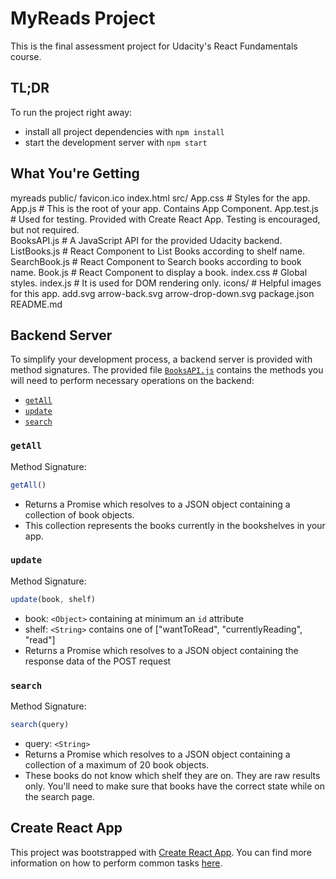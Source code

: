 # MyReads Project

This is the final assessment project for Udacity's React Fundamentals course.

## TL;DR 

To run the project right away:

* install all project dependencies with `npm install`
* start the development server with `npm start`

## What You're Getting
myreads
	public/
		favicon.ico
		index.html
	src/
		App.css # Styles for the app.
		App.js # This is the root of your app. Contains App Component.
		App.test.js # Used for testing. Provided with Create React App. Testing is encouraged, but not required.		
		BooksAPI.js # A JavaScript API for the provided Udacity backend.
		ListBooks.js # React Component to List Books according to shelf name.
		SearchBook.js # React Component to Search books according to book name.
		Book.js # React Component to display a book.
		index.css # Global styles.
		index.js # It is used for DOM rendering only.
		icons/ # Helpful images for this app.
			add.svg
			arrow-back.svg
			arrow-drop-down.svg	
	package.json
	README.md

 

## Backend Server

To simplify your development process, a backend server is provided with method signatures. The provided file [`BooksAPI.js`](src/BooksAPI.js) contains the methods you will need to perform necessary operations on the backend:

* [`getAll`](#getall)
* [`update`](#update)
* [`search`](#search)

### `getAll`

Method Signature:

```js
getAll()
```

* Returns a Promise which resolves to a JSON object containing a collection of book objects.
* This collection represents the books currently in the bookshelves in your app.

### `update`

Method Signature:

```js
update(book, shelf)
```

* book: `<Object>` containing at minimum an `id` attribute
* shelf: `<String>` contains one of ["wantToRead", "currentlyReading", "read"]  
* Returns a Promise which resolves to a JSON object containing the response data of the POST request

### `search`

Method Signature:

```js
search(query)
```

* query: `<String>`
* Returns a Promise which resolves to a JSON object containing a collection of a maximum of 20 book objects.
* These books do not know which shelf they are on. They are raw results only. You'll need to make sure that books have the correct state while on the search page.


## Create React App

This project was bootstrapped with [Create React App](https://github.com/facebookincubator/create-react-app). You can find more information on how to perform common tasks [here](https://github.com/facebookincubator/create-react-app/blob/master/packages/react-scripts/template/README.md).

